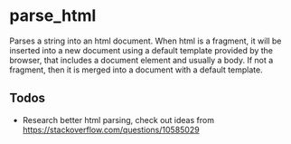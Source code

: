 # parse_html
Parses a string into an html document. When html is a fragment, it will be inserted into a new document using a default template provided by the browser, that includes a document element and usually a body. If not a fragment, then it is merged into a document with a default template.

## Todos
* Research better html parsing, check out ideas from https://stackoverflow.com/questions/10585029
